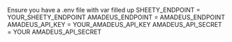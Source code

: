 Ensure you have a .env file with var filled up 
SHEETY_ENDPOINT = YOUR_SHEETY_ENDPOINT
AMADEUS_ENDPOINT = AMADEUS_ENDPOINT
AMADEUS_API_KEY = YOUR_AMADEUS_API_KEY
AMADEUS_API_SECRET = YOUR AMADEUS_API_SECRET
